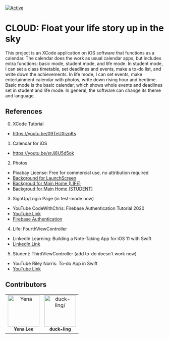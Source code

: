 [![Active](http://img.shields.io/badge/Status-Inactive-red.svg)]()

# CLOUD: Float your life story up in the sky
This project is an XCode application on iOS software that functions as a calendar. The calendar does the work as usual calendar apps, but includes extra functions: basic mode, student mode, and life mode. In student mode, I can set a class timetable, set deadlines and events, make a to-do list, and write down the achievements. In life mode, I can set events, make entertainment calendar with photos, write down rising hour and bedtime. Basic mode is the basic calendar, which shows whole events and deadlines set in student and life mode. In general, the software can change its theme and language.

## References
0. XCode Tutorial
  * https://youtu.be/09TeUXjzpKs

1. Calendar for iOS
  * https://youtu.be/srJj8U5d5ok

2. Photos
  * Pixabay License: Free for commercial use, no attribution required
  * [Background for LaunchScreen](https://pixabay.com/photos/sky-clouds-sunlight-dark-690293/)
  * [Backgroud for Main Home (LIFE)](https://pixabay.com/photos/holiday-travel-vacation-summer-2880261/)
  * [Backgroud for Main Home (STUDENT)](https://pixabay.com/photos/knowledge-book-library-glasses-1052010/)

3. SignUp/Login Page (in test-mode now)
  * YouTube CodeWithChris: Firebase Authentication Tutorial 2020
  * [YouTube Link](https://youtu.be/1HN7usMROt8)
  * [Firebase Authentication](https://firebase.google.com/)

4. Life: FourthViewController
  * LinkedIn Learning: Building a Note-Taking App for iOS 11 with Swift
  * [LinkedIn Link](https://www.linkedin.com/learning/building-a-note-taking-app-for-ios-11-with-swift/)

5. Student: ThirdViewController (add to-do doesn't work now)
  * YouTube Riley Norris: To-do App in Swift
  * [YouTube Link](https://youtu.be/orkHnbhjBJs)

## Contributors

<table>
<tr>
    <td align="center">
        <a href=https://github.com/lee00286>
            <img src=https://avatars1.githubusercontent.com/u/33945159?v=4 width="100;" alt=Yena Lee/>
            <br />
            <sub style="font-size:14px"><b>Yena Lee</b></sub>
        </a>
    </td>
    <td align="center">
        <a href=https://github.com/duck-ling>
            <img src=https://avatars1.githubusercontent.com/u/70314850?v=4 width="100;" alt=duck-ling/>
            <br />
            <sub style="font-size:14px"><b>duck-ling</b></sub>
        </a>
    </td>
</tr>
</table>



